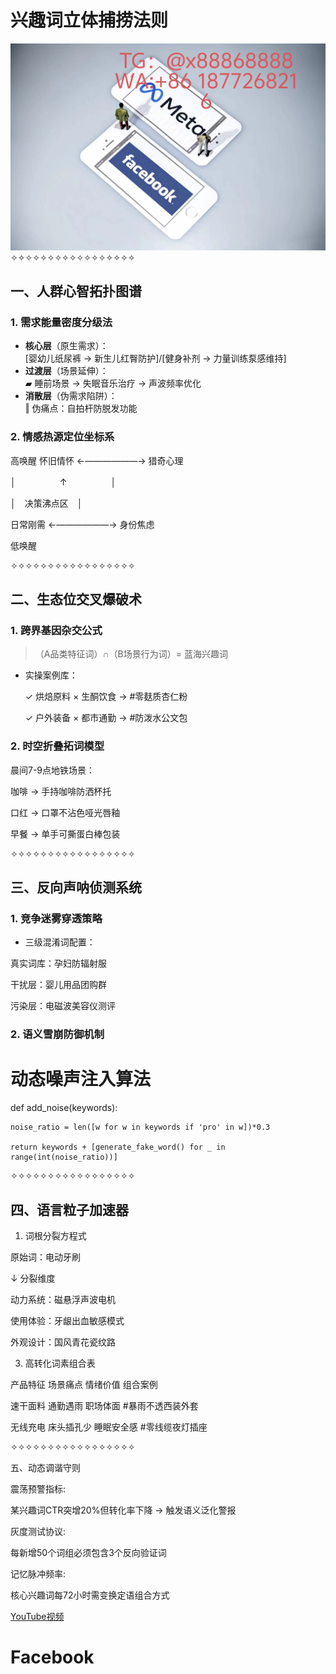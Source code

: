 # 兴趣词立体捕捞法则
![替代文字](93a3c1560684534eb17a3aac0182183.jpg)
✧✧✧✧✧✧✧✧✧✧✧✧✧✧✧✧✧
## 一、人群心智拓扑图谱
### 1. 需求能量密度分级法  
- **核心层**（原生需求）：  
  [婴幼儿纸尿裤 → 新生儿红臀防护]/[健身补剂 → 力量训练泵感维持]  
- **过渡层**（场景延伸）：  
  ▰ 睡前场景 → 失眠音乐治疗 → 声波频率优化  
- **消散层**（伪需求陷阱）：  
  ‖ 伪痛点：自拍杆防脱发功能  
### 2. 情感热源定位坐标系
<TEXT>
       高唤醒
怀旧情怀 ←——————→ 猎奇心理
  
│　　　　　↑　　　　　│

│　决策沸点区　│

日常刚需 ←——————→ 身份焦虑

低唤醒

<TEXT>
  
✧✧✧✧✧✧✧✧✧✧✧✧✧✧✧✧✧

## 二、生态位交叉爆破术

### 1. 跨界基因杂交公式  

> （A品类特征词）∩（B场景行为词）= 蓝海兴趣词

- 实操案例库：

  ✓ 烘焙原料 × 生酮饮食 → #零麸质杏仁粉
  
  ✓ 户外装备 × 都市通勤 → #防泼水公文包
  
### 2. 时空折叠拓词模型

晨间7-9点地铁场景：

咖啡 → 手持咖啡防洒杯托

口红 → 口罩不沾色哑光唇釉

早餐 → 单手可撕蛋白棒包装

<TEXT>
  
✧✧✧✧✧✧✧✧✧✧✧✧✧✧✧✧✧   

## 三、反向声呐侦测系统

### 1. 竞争迷雾穿透策略  

- 三级混淆词配置：

真实词库：孕妇防辐射服

干扰层：婴儿用品团购群

污染层：电磁波美容仪测评

<TEXT>
  
### 2. 语义雪崩防御机制  


# 动态噪声注入算法

def add_noise(keywords):

    noise_ratio = len([w for w in keywords if 'pro' in w])*0.3
    
    return keywords + [generate_fake_word() for _ in range(int(noise_ratio))]
    
✧✧✧✧✧✧✧✧✧✧✧✧✧✧✧✧✧

四、语言粒子加速器
---
1. 词根分裂方程式

<TEXT>
  
原始词：电动牙刷  

↓ 分裂维度

动力系统：磁悬浮声波电机  

使用体验：牙龈出血敏感模式  

外观设计：国风青花瓷纹路

3. 高转化词素组合表

产品特征	场景痛点	情绪价值	组合案例

速干面料	通勤遇雨	职场体面	#暴雨不透西装外套

无线充电	床头插孔少	睡眠安全感	#零线缆夜灯插座

✧✧✧✧✧✧✧✧✧✧✧✧✧✧✧✧✧	

五、动态调谐守则

震荡预警指标:

某兴趣词CTR突增20%但转化率下降 → 触发语义泛化警报

灰度测试协议:

每新增50个词组必须包含3个反向验证词

记忆脉冲频率:

核心兴趣词每72小时需变换定语组合方式

[YouTube视频](https://youtube.com/shorts/9RgGhAT7zMc?feature=share)
# Facebook
